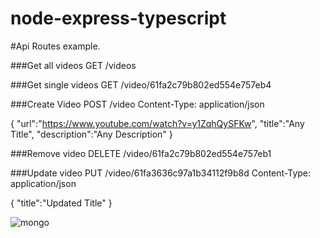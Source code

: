 # node-express-typescript
#Api Routes example.

###Get all videos
GET /videos

###Get single videos
GET /video/61fa2c79b802ed554e757eb4

###Create Video
POST /video
Content-Type: application/json

{
    "url":"https://www.youtube.com/watch?v=y1ZqhQySFKw",
    "title":"Any Title",
    "description":"Any Description"
}

###Remove video
DELETE  /video/61fa2c79b802ed554e757eb1

###Update video
PUT  /video/61fa3636c97a1b34112f9b8d
Content-Type: application/json

{
    "title":"Updated Title"
}



![mongo](https://user-images.githubusercontent.com/20423639/152250447-894967fb-f035-4493-a896-575a2d02a601.PNG)
